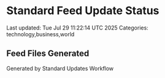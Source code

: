 # Standard Feed Update Status
Last updated: Tue Jul 29 11:22:14 UTC 2025
Categories: technology,business,world

## Feed Files Generated

Generated by Standard Updates Workflow
